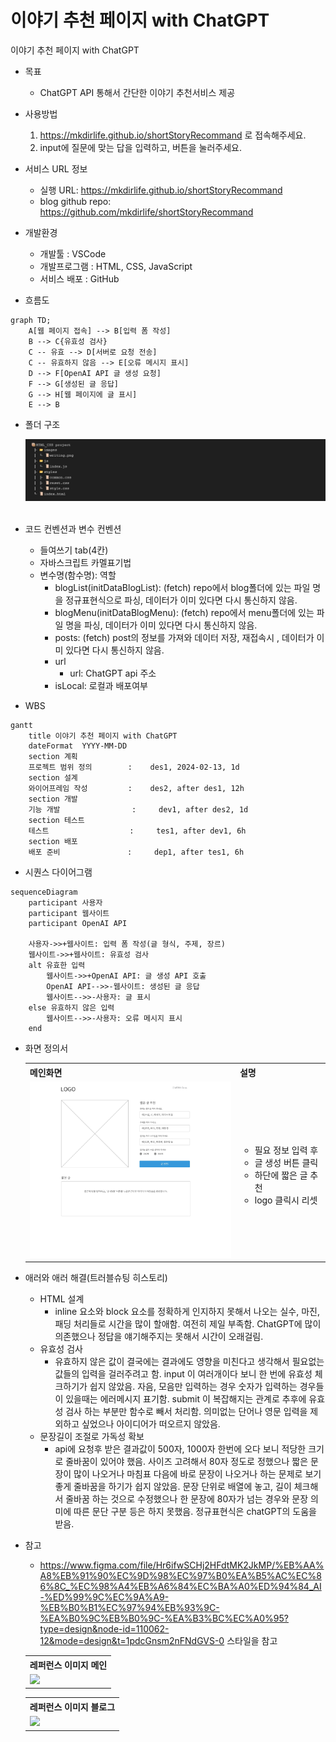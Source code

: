
# 이야기 추천 페이지 with ChatGPT
이야기 추천 페이지 with ChatGPT

* 목표
    * ChatGPT API 통해서 간단한 이야기 추천서비스 제공

* 사용방법
    1. https://mkdirlife.github.io/shortStoryRecommand 로 접속해주세요.
    2. input에 질문에 맞는 답을 입력하고, 버튼을 눌러주세요.

* 서비스 URL 정보
    * 실행 URL: https://mkdirlife.github.io/shortStoryRecommand
    * blog github repo: https://github.com/mkdirlife/shortStoryRecommand

* 개발환경
   * 개발툴 : VSCode
   * 개발프로그램 : HTML, CSS, JavaScript
   * 서비스 배포 : GitHub    

* 흐름도
```mermaid
graph TD;
    A[웹 페이지 접속] --> B[입력 폼 작성]
    B --> C{유효성 검사}
    C -- 유효 --> D[서버로 요청 전송]
    C -- 유효하지 않음 --> E[오류 메시지 표시]
    D --> F[OpenAI API 글 생성 요청]
    F --> G[생성된 글 응답]
    G --> H[웹 페이지에 글 표시]
    E --> B
```

* 폴더 구조

  <img src="README%20image/폴더구조.png"> 

* 코드 컨벤션과 변수 컨벤션
   * 들여쓰기 tab(4칸)
   * 자바스크립트 카멜표기법 
    * 변수명(함수명): 역할
        * blogList(initDataBlogList): (fetch) repo에서 blog폴더에 있는 파일 명을 정규표현식으로 파싱, 데이터가 이미 있다면 다시 통신하지 않음.
        * blogMenu(initDataBlogMenu): (fetch) repo에서 menu폴더에 있는 파일 명을 파싱, 데이터가 이미 있다면 다시 통신하지 않음.
        * posts: (fetch) post의 정보를 가져와 데이터 저장, 재접속시 , 데이터가 이미 있다면 다시 통신하지 않음.
        * url
            * url: ChatGPT api 주소
        * isLocal: 로컬과 배포여부

* WBS
```mermaid
gantt
    title 이야기 추천 페이지 with ChatGPT
    dateFormat  YYYY-MM-DD
    section 계획
    프로젝트 범위 정의        :    des1, 2024-02-13, 1d
    section 설계
    와이어프레임 작성         :    des2, after des1, 12h
    section 개발
    기능 개발                :     dev1, after des2, 1d
    section 테스트
    테스트                  :     tes1, after dev1, 6h
    section 배포
    배포 준비               :     dep1, after tes1, 6h
```

* 시퀀스 다이어그램
```mermaid
sequenceDiagram
    participant 사용자
    participant 웹사이트
    participant OpenAI API

    사용자->>+웹사이트: 입력 폼 작성(글 형식, 주제, 장르)
    웹사이트->>+웹사이트: 유효성 검사
    alt 유효한 입력
        웹사이트->>+OpenAI API: 글 생성 API 호출
        OpenAI API-->>-웹사이트: 생성된 글 응답
        웹사이트-->>-사용자: 글 표시
    else 유효하지 않은 입력
        웹사이트-->>-사용자: 오류 메시지 표시
    end
```

* 화면 정의서
    <table>
        <tr>
            <th>메인화면</th>
            <th>설명</th>
        </tr>
        <tr>
            <td width="70%">
                <img src="README%20image/orm_project.jpg">
            </td>
            <td>
                <ul>
                    <li>필요 정보 입력 후</li>
                    <li>글 생성 버튼 클릭</li>
                    <li>하단에 짧은 글 추천</li>
                    <li>logo 클릭시 리셋</li>
                </ul>
            </td>
        </tr>
    </table>

* 애러와 애러 해결(트러블슈팅 히스토리)
    * HTML 설계
        * inline 요소와 block 요소를 정확하게 인지하지 못해서 나오는 실수, 마진, 패딩 처리들로 시간을 많이 할애함.
          여전히 제일 부족함. ChatGPT에 많이 의존했으나 정답을 얘기해주지는 못해서 시간이 오래걸림.
    * 유효성 검사
        * 유효하지 않은 값이 결국에는 결과에도 영향을 미친다고 생각해서 필요없는 값들의 입력을 걸러주려고 함.
          input 이 여러개이다 보니 한 번에 유효성 체크하기가 쉽지 않았음.
          자음, 모음만 입력하는 경우 숫자가 입력하는 경우들이 있을때는 에러메시지 표기함.
          submit 이 복잡해지는 관계로 추후에 유효성 검사 하는 부분만 함수로 빼서 처리함.
          의미없는 단어나 영문 입력을 제외하고 싶었으나 아이디어가 떠오르지 않았음.
    * 문장길이 조절로 가독성 확보
        * api에 요청후 받은 결과값이 500자, 1000자 한번에 오다 보니 적당한 크기로 줄바꿈이 있어야 했음.
          사이즈 고려해서 80자 정도로 정했으나 짧은 문장이 많이 나오거나 마침표 다음에 바로 문장이 나오거나
          하는 문제로 보기 좋게 줄바꿈을 하기가 쉽지 않았음.
          문장 단위로 배열에 놓고, 길이 체크해서 줄바꿈 하는 것으로 수정했으나 한 문장에 80자가 넘는 경우와
          문장 의미에 따른 문단 구분 등은 하지 못했음. 정규표현식은 chatGPT의 도움을 받음.

* 참고
    * https://www.figma.com/file/Hr6ifwSCHj2HFdtMK2JkMP/%EB%AA%A8%EB%91%90%EC%9D%98%EC%97%B0%EA%B5%AC%EC%86%8C_%EC%98%A4%EB%A6%84%EC%BA%A0%ED%94%84_AI-%ED%99%9C%EC%9A%A9-%EB%B0%B1%EC%97%94%EB%93%9C-%EA%B0%9C%EB%B0%9C-%EA%B3%BC%EC%A0%95?type=design&node-id=110062-12&mode=design&t=1pdcGnsm2nFNdGVS-0 스타일을 참고
    <table>
        <tr>
            <th>레퍼런스 이미지 메인</th>
        </tr>
        <tr>
            <td><img src="readme_img/레퍼런스.png" width="100%"></td>
        </tr>
    </table>
    <table>
        <tr>
            <th>레퍼런스 이미지 블로그</th>
        </tr>
        <tr>
            <td><img src="readme_img/레퍼런스2.png" width="100%"></td>
        </tr>
    </table>

